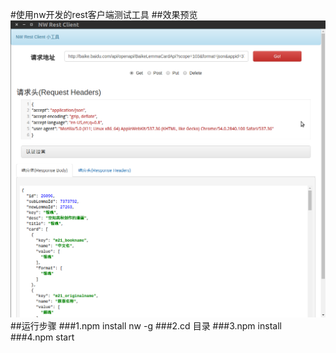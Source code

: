 #使用nw开发的rest客户端测试工具
##效果预览
![image](https://raw.githubusercontent.com/zhmlvft/nw-rest-client/master/screenshots/ng-rest-client.png)
##运行步骤
###1.npm install nw -g
###2.cd 目录
###3.npm install
###4.npm start